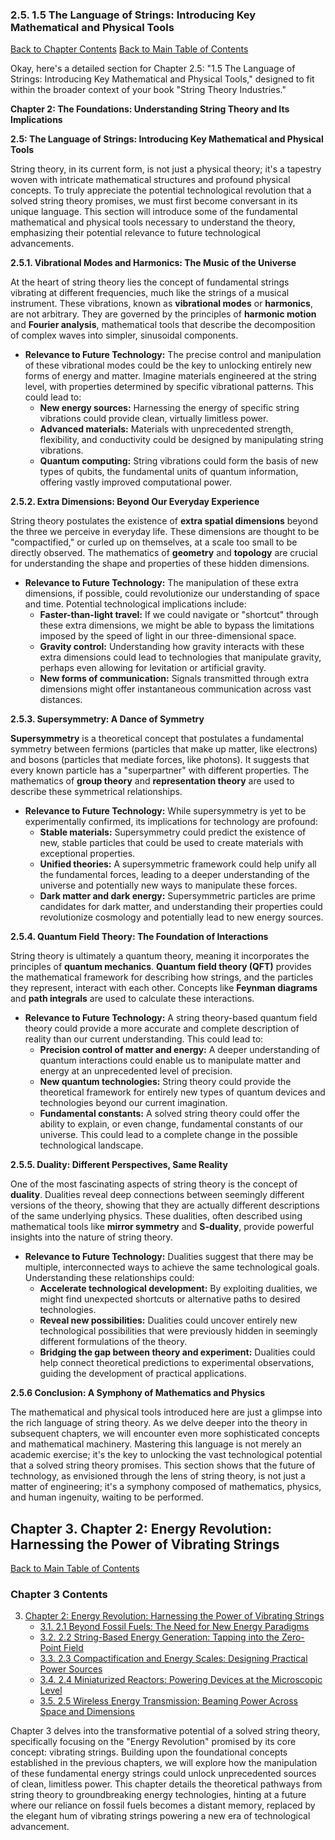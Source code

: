 ### 2.5. 1.5 The Language of Strings: Introducing Key Mathematical and Physical Tools

[Back to Chapter Contents](#chapter-2-contents)
[Back to Main Table of Contents](#table-of-contents)

Okay, here's a detailed section for Chapter 2.5: "1.5 The Language of Strings: Introducing Key Mathematical and Physical Tools," designed to fit within the broader context of your book "String Theory Industries."

**Chapter 2: The Foundations: Understanding String Theory and Its Implications**

**2.5: The Language of Strings: Introducing Key Mathematical and Physical Tools**

String theory, in its current form, is not just a physical theory; it's a tapestry woven with intricate mathematical structures and profound physical concepts. To truly appreciate the potential technological revolution that a solved string theory promises, we must first become conversant in its unique language. This section will introduce some of the fundamental mathematical and physical tools necessary to understand the theory, emphasizing their potential relevance to future technological advancements.

**2.5.1. Vibrational Modes and Harmonics: The Music of the Universe**

At the heart of string theory lies the concept of fundamental strings vibrating at different frequencies, much like the strings of a musical instrument. These vibrations, known as **vibrational modes** or **harmonics**, are not arbitrary. They are governed by the principles of **harmonic motion** and **Fourier analysis**, mathematical tools that describe the decomposition of complex waves into simpler, sinusoidal components.

*   **Relevance to Future Technology:** The precise control and manipulation of these vibrational modes could be the key to unlocking entirely new forms of energy and matter. Imagine materials engineered at the string level, with properties determined by specific vibrational patterns. This could lead to:
    *   **New energy sources:** Harnessing the energy of specific string vibrations could provide clean, virtually limitless power.
    *   **Advanced materials:** Materials with unprecedented strength, flexibility, and conductivity could be designed by manipulating string vibrations.
    *   **Quantum computing:** String vibrations could form the basis of new types of qubits, the fundamental units of quantum information, offering vastly improved computational power.

**2.5.2. Extra Dimensions: Beyond Our Everyday Experience**

String theory postulates the existence of **extra spatial dimensions** beyond the three we perceive in everyday life. These dimensions are thought to be "compactified," or curled up on themselves, at a scale too small to be directly observed. The mathematics of **geometry** and **topology** are crucial for understanding the shape and properties of these hidden dimensions.

*   **Relevance to Future Technology:** The manipulation of these extra dimensions, if possible, could revolutionize our understanding of space and time. Potential technological implications include:
    *   **Faster-than-light travel:** If we could navigate or "shortcut" through these extra dimensions, we might be able to bypass the limitations imposed by the speed of light in our three-dimensional space.
    *   **Gravity control:** Understanding how gravity interacts with these extra dimensions could lead to technologies that manipulate gravity, perhaps even allowing for levitation or artificial gravity.
    *   **New forms of communication:** Signals transmitted through extra dimensions might offer instantaneous communication across vast distances.

**2.5.3. Supersymmetry: A Dance of Symmetry**

**Supersymmetry** is a theoretical concept that postulates a fundamental symmetry between fermions (particles that make up matter, like electrons) and bosons (particles that mediate forces, like photons). It suggests that every known particle has a "superpartner" with different properties. The mathematics of **group theory** and **representation theory** are used to describe these symmetrical relationships.

*   **Relevance to Future Technology:** While supersymmetry is yet to be experimentally confirmed, its implications for technology are profound:
    *   **Stable materials:** Supersymmetry could predict the existence of new, stable particles that could be used to create materials with exceptional properties.
    *   **Unified theories:** A supersymmetric framework could help unify all the fundamental forces, leading to a deeper understanding of the universe and potentially new ways to manipulate these forces.
    *   **Dark matter and dark energy:** Supersymmetric particles are prime candidates for dark matter, and understanding their properties could revolutionize cosmology and potentially lead to new energy sources.

**2.5.4. Quantum Field Theory: The Foundation of Interactions**

String theory is ultimately a quantum theory, meaning it incorporates the principles of **quantum mechanics**. **Quantum field theory (QFT)** provides the mathematical framework for describing how strings, and the particles they represent, interact with each other. Concepts like **Feynman diagrams** and **path integrals** are used to calculate these interactions.

*   **Relevance to Future Technology:** A string theory-based quantum field theory could provide a more accurate and complete description of reality than our current understanding. This could lead to:
    *   **Precision control of matter and energy:** A deeper understanding of quantum interactions could enable us to manipulate matter and energy at an unprecedented level of precision.
    *   **New quantum technologies:** String theory could provide the theoretical framework for entirely new types of quantum devices and technologies beyond our current imagination.
    *   **Fundamental constants:** A solved string theory could offer the ability to explain, or even change, fundamental constants of our universe. This could lead to a complete change in the possible technological landscape.

**2.5.5. Duality: Different Perspectives, Same Reality**

One of the most fascinating aspects of string theory is the concept of **duality**. Dualities reveal deep connections between seemingly different versions of the theory, showing that they are actually different descriptions of the same underlying physics. These dualities, often described using mathematical tools like **mirror symmetry** and **S-duality**, provide powerful insights into the nature of string theory.

*   **Relevance to Future Technology:** Dualities suggest that there may be multiple, interconnected ways to achieve the same technological goals. Understanding these relationships could:
    *   **Accelerate technological development:** By exploiting dualities, we might find unexpected shortcuts or alternative paths to desired technologies.
    *   **Reveal new possibilities:** Dualities could uncover entirely new technological possibilities that were previously hidden in seemingly different formulations of the theory.
    *   **Bridging the gap between theory and experiment:** Dualities could help connect theoretical predictions to experimental observations, guiding the development of practical applications.

**2.5.6 Conclusion: A Symphony of Mathematics and Physics**

The mathematical and physical tools introduced here are just a glimpse into the rich language of string theory. As we delve deeper into the theory in subsequent chapters, we will encounter even more sophisticated concepts and mathematical machinery. Mastering this language is not merely an academic exercise; it's the key to unlocking the vast technological potential that a solved string theory promises. This section shows that the future of technology, as envisioned through the lens of string theory, is not just a matter of engineering; it's a symphony composed of mathematics, physics, and human ingenuity, waiting to be performed.


<a id='chapter-3'></a>

## Chapter 3. Chapter 2: Energy Revolution: Harnessing the Power of Vibrating Strings

<a id='chapter-3-contents'></a>

[Back to Main Table of Contents](#table-of-contents)

### Chapter 3 Contents

3. [Chapter 2: Energy Revolution: Harnessing the Power of Vibrating Strings](#chapter-3)
    * [3.1. 2.1 Beyond Fossil Fuels: The Need for New Energy Paradigms](#chapter-3-1)
    * [3.2. 2.2 String-Based Energy Generation: Tapping into the Zero-Point Field](#chapter-3-2)
    * [3.3. 2.3 Compactification and Energy Scales: Designing Practical Power Sources](#chapter-3-3)
    * [3.4. 2.4 Miniaturized Reactors: Powering Devices at the Microscopic Level](#chapter-3-4)
    * [3.5. 2.5 Wireless Energy Transmission: Beaming Power Across Space and Dimensions](#chapter-3-5)

Chapter 3 delves into the transformative potential of a solved string theory, specifically focusing on the "Energy Revolution" promised by its core concept: vibrating strings. Building upon the foundational concepts established in the previous chapters, we will explore how the manipulation of these fundamental energy strings could unlock unprecedented sources of clean, limitless power. This chapter details the theoretical pathways from string theory to groundbreaking energy technologies, hinting at a future where our reliance on fossil fuels becomes a distant memory, replaced by the elegant hum of vibrating strings powering a new era of technological advancement.


<a id='chapter-3-1'></a>

